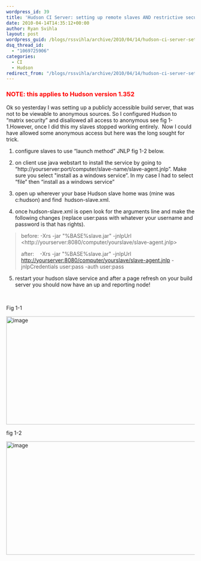 ```yaml
---
wordpress_id: 39
title: 'Hudson CI Server: setting up remote slaves AND restrictive security together'
date: 2010-04-14T14:35:12+00:00
author: Ryan Svihla
layout: post
wordpress_guid: /blogs/rssvihla/archive/2010/04/14/hudson-ci-server-setting-up-remote-slaves-and-restrictive-security-together.aspx
dsq_thread_id:
  - "1069725906"
categories:
  - CI
  - Hudson
redirect_from: "/blogs/rssvihla/archive/2010/04/14/hudson-ci-server-setting-up-remote-slaves-and-restrictive-security-together.aspx/"
---
```

### <font color="#ff0000">NOTE: this applies to Hudson version 1.352</font>

Ok so yesterday I was setting up a publicly accessible build server, that was not to be viewable to anonymous sources. So I configured Hudson to “matrix security” and disallowed all access to anonymous see fig 1-1.However, once I did this my slaves stopped working entirely.&#160; Now I could have allowed some anonymous access but here was the long sought for trick.

1) configure slaves to use “launch method” JNLP fig 1-2 below.

2) on client use java webstart to install the service by going to “http://yourserver:port/computer/slave-name/slave-agent.jnlp”. Make sure you select "install as a windows service”. In my case I had to select “file” then “install as a windows service”

3) open up wherever your base Hudson slave home was (mine was c:hudson) and find&#160; hudson-slave.xml.

4) once hudson-slave.xml is open look for the arguments line and make the following changes (replace user:pass with whatever your username and password is that has rights).

> before: <arguments>-Xrs -jar "%BASE%slave.jar" -jnlpUrl <http://yourserver:8080/computer/yourslave/slave-agent.jnlp</arguments>>
> 
> after:&#160;&#160;&#160; <arguments>-Xrs -jar "%BASE%slave.jar" -jnlpUrl <http://yourserver:8080/computer/yourslave/slave-agent.jnlp> -jnlpCredentials user:pass -auth user:pass</arguments>

5) restart your hudson slave service and after a page refresh on your build server you should now have an up and reporting node!

&#160;

Fig 1-1

[<img style="border-bottom: 0px;border-left: 0px;border-top: 0px;border-right: 0px" border="0" alt="image" src="https://lostechies.com/content/ryansvihla/uploads/2011/03/image_thumb_75016308.png" width="938" height="288" />](https://lostechies.com/content/ryansvihla/uploads/2011/03/image_4BF6C40C.png) 

fig 1-2

[<img style="border-bottom: 0px;border-left: 0px;border-top: 0px;border-right: 0px" border="0" alt="image" src="https://lostechies.com/content/ryansvihla/uploads/2011/03/image_thumb_60127146.png" width="935" height="302" />](https://lostechies.com/content/ryansvihla/uploads/2011/03/image_76D1B8CF.png)